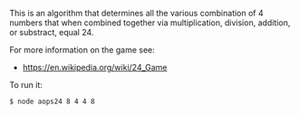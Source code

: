 This is an algorithm that determines all the various combination of 4
numbers that when combined together via multiplication, division,
addition, or substract, equal 24.

For more information on the game see:
- https://en.wikipedia.org/wiki/24_Game

To run it:
```
$ node aops24 8 4 4 8
```
